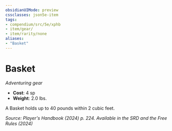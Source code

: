 ```yaml
---
obsidianUIMode: preview
cssclasses: json5e-item
tags:
- compendium/src/5e/xphb
- item/gear/
- item/rarity/none
aliases: 
- "Basket"
---
```

# Basket
*Adventuring gear*  


- **Cost**: 4 sp
- **Weight**: 2.0 lbs.

A Basket holds up to 40 pounds within 2 cubic feet.

*Source: Player's Handbook (2024) p. 224. Available in the <span title='Systems Reference Document (5.2)'>SRD</span> and the Free Rules (2024)*